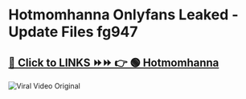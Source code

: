 
 # Hotmomhanna Onlyfans Leaked - Update Files fg947

## <h2><a href="https://clipsfans.com/Hotmomhanna&ref=git">🔗 Click to LINKS ⏩⏩ 👉 🟢 Hotmomhanna </a></h2>

<a href="https://clipsfans.com/Hotmomhanna&ref=git" rel="nofollow" data-target="animated-image.originalLink"><img src="https://i.ibb.co.com/xMMVF88/686577567.gif" alt="Viral Video Original" style="max-width: 100%; display: inline-block;" data-target="animated-image.originalImage"></a>

